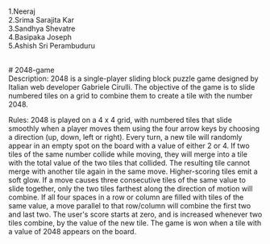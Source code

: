 <br>1.Neeraj
<br>2.Srima Sarajita Kar
<br>3.Sandhya Shevatre
<br>4.Basipaka Joseph
<br>5.Ashish Sri Perambuduru

<br># 2048-game
<br>Description:
2048 is a single-player sliding block puzzle game designed by Italian web developer Gabriele Cirulli. The objective of the game is to slide numbered tiles on a grid to combine them to create a tile with the number 2048.

Rules:
2048 is played on a 4 x 4 grid, with numbered tiles that slide smoothly when a player moves them using the four arrow keys by choosing a direction (up, down, left or right).
Every turn, a new tile will randomly appear in an empty spot on the board with a value of either 2 or 4.
If two tiles of the same number collide while moving, they will merge into a tile with the total value of the two tiles that collided. The resulting tile cannot merge with another tile again in the same move. Higher-scoring tiles emit a soft glow.
If a move causes three consecutive tiles of the same value to slide together, only the two tiles farthest along the direction of motion will combine.
If all four spaces in a row or column are filled with tiles of the same value, a move parallel to that row/column will combine the first two and last two.
The user's score starts at zero, and is increased whenever two tiles combine, by the value of the new tile.
The game is won when a tile with a value of 2048 appears on the board.

